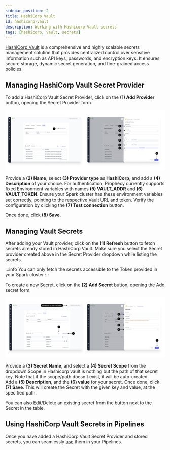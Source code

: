 ```yaml
---
sidebar_position: 2
title: HashiCorp Vault
id: hashicorp-vault
description: Working with Hashicorp Vault secrets
tags: [hashicorp, vault, secrets]
---
```


[HashiCorp Vault](https://developer.hashicorp.com/vault/docs/what-is-vault) is a comprehensive and highly scalable secrets management solution that provides centralized control over sensitive information such as API keys, passwords, and encryption keys. It ensures secure storage, dynamic secret generation, and fine-grained access policies.

## Managing HashiCorp Vault Secret Provider

To add a HashiCorp Vault Secret Provider, click on the **(1) Add Provider** button, opening the Secret Provider form.

![Add_Hashicorp_Vault_provider](img/Add_hashicorp_provider.png)

Provide a **(2) Name**, select **(3) Provider type** as **HashiCorp**, and add a **(4) Description** of your choice.
For authentication, Prophecy currently supports fixed Environment variables with names **(5) VAULT_ADDR** and **(6) VAULT_TOKEN**. Ensure your Spark cluster has these environment variables set correctly, pointing to the respective Vault URL and token. Verify the configuration by clicking the **(7) Test connection** button.

Once done, click **(8) Save**.

## Managing Vault Secrets

After adding your Vault provider, click on the **(1) Refresh** button to fetch secrets already stored in HashiCorp Vault.
Make sure you select the Secret provider created above in the Secret Provider dropdown while listing the secrets.

:::info
You can only fetch the secrets accessible to the Token provided in your Spark cluster
:::

To create a new Secret, click on the **(2) Add Secret** button, opening the Add secret form.

![Add_hashicorp_vault_secrets](img/Add_hashicorp_secrets.png)

Provide a **(3) Secret Name**, and select a **(4) Secret Scope** from the dropdown.Scope in Hashicorp vault is nothing but the path of that secret key. Note that if the scope/path doesn't exist, it will be auto-created.  
Add a **(5) Description**, and the **(6) value** for your secret. Once done, click **(7) Save**. This will create the Secret with the given key and value, at the specified path.

You can also Edit/Delete an existing secret from the button next to the Secret in the table.

## Using HashiCorp Vault Secrets in Pipelines

Once you have added a HashiCorp Vault Secret Provider and stored secrets, you can seamlessly [use](./using-secrets.md) them in your Pipelines.

